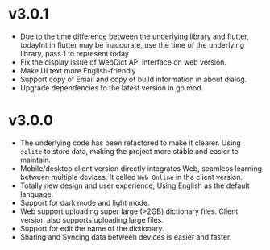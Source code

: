 # v3.0.1
- Due to the time difference between the underlying library and flutter, todayInt in flutter may be inaccurate, use the time of the underlying library, pass 1 to represent today
- Fix the display issue of WebDict API interface on web version.
- Make UI text more English-friendly
- Support copy of Email and copy of build information in about dialog.
- Upgrade dependencies to the latest version in go.mod.
# v3.0.0
- The underlying code has been refactored to make it clearer. Using `sqlite` to store data, making the project more stable and easier to maintain.
- Mobile/desktop client version directly integrates Web, seamless learning between multiple devices. It called `Web Online` in the client version.
- Totally new design and user experience; Using English as the default language.
- Support for dark mode and light mode.
- Web support uploading super large (>2GB) dictionary files. Client version also supports uploading large files.
- Support for edit the name of the dictionary.
- Sharing  and Syncing data between devices is easier and faster.
